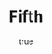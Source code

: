 ---
title: Fifth
description: Ferrai have release their new F75 car
img: https://static.independent.co.uk/2021/05/29/22/newFile.jpg?quality=75&width=982&height=726&auto=webp
alt: my first blog post

author:
  name: Space walker
  bio: All about Walker
  image: https://uploads-ssl.webflow.com/5fd119f0d386feb0ce425af0/5fd119f0d386fede1c425ce4_Author%20in%20Nando%20Blue.png
  
---